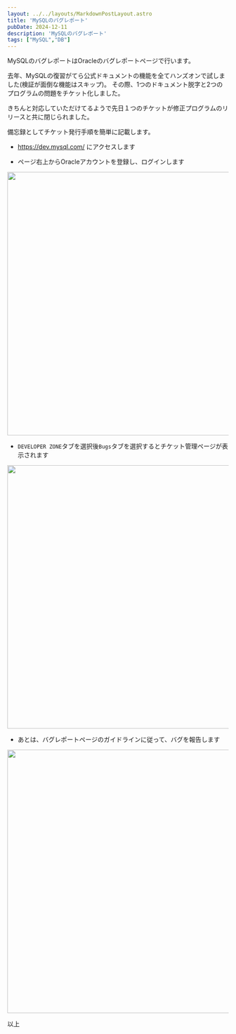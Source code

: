 ```yaml
---
layout: ../../layouts/MarkdownPostLayout.astro
title: 'MySQLのバグレポート'
pubDate: 2024-12-11
description: 'MySQLのバグレポート'
tags: ["MySQL","DB"]
---
```


MySQLのバグレポートはOracleのバグレポートページで行います。

去年、MySQLの復習がてら公式ドキュメントの機能を全てハンズオンで試しました(検証が面倒な機能はスキップ)。
その際、1つのドキュメント脱字と2つのプログラムの問題をチケット化しました。

きちんと対応していただけてるようで先日１つのチケットが修正プログラムのリリースと共に閉じられました。

備忘録としてチケット発行手順を簡単に記載します。

* https://dev.mysql.com/ にアクセスします

* ページ右上からOracleアカウントを登録し、ログインします

<img src="https://github.com/user-attachments/assets/dcffee15-08dd-4919-8ae7-11df75668e72"  width="600">

* `DEVELOPER ZONE`タブを選択後`Bugs`タブを選択するとチケット管理ページが表示されます

<img src="https://github.com/user-attachments/assets/88243f38-e0cf-4670-8485-0660b41063c3" width="600">

* あとは、バグレポートページのガイドラインに従って、バグを報告します

<img src="https://github.com/user-attachments/assets/fd3845e4-abb2-4a08-bc6a-107ed373f85c" width="600">

以上